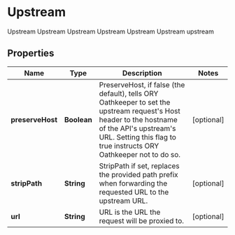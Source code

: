 

# Upstream

Upstream Upstream Upstream Upstream Upstream Upstream upstream
## Properties

Name | Type | Description | Notes
------------ | ------------- | ------------- | -------------
**preserveHost** | **Boolean** | PreserveHost, if false (the default), tells ORY Oathkeeper to set the upstream request&#39;s Host header to the hostname of the API&#39;s upstream&#39;s URL. Setting this flag to true instructs ORY Oathkeeper not to do so. |  [optional]
**stripPath** | **String** | StripPath if set, replaces the provided path prefix when forwarding the requested URL to the upstream URL. |  [optional]
**url** | **String** | URL is the URL the request will be proxied to. |  [optional]



